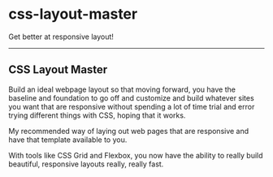 # css-layout-master

Get better at responsive layout!
***

## CSS Layout Master

Build an ideal webpage layout so that moving forward, you have the baseline and foundation to go off and customize and build whatever sites you want that are responsive without spending a lot of time trial and error trying different things with CSS, hoping that it works.

My recommended way of laying out web pages that are responsive and have that template available to you.

With tools like CSS Grid and Flexbox, you now have the ability to really build beautiful, responsive layouts really, really fast.
